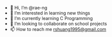 - 👋 Hi, I’m @rae-ng
- 👀 I’m interested in learning new things
- 🌱 I’m currently learning C Programming
- 💞️ I’m looking to collaborate on school projects
- 📫 How to reach me rshuang1995@gmail.com

<!---
rae-ng/rae-ng is a ✨ special ✨ repository because its `README.md` (this file) appears on your GitHub profile.
You can click the Preview link to take a look at your changes.
--->
